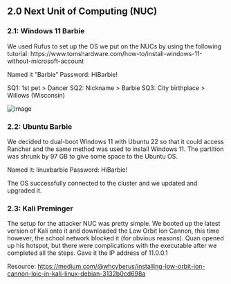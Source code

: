 <h2>2.0 Next Unit of Computing (NUC)</h2>

<h3>2.1: Windows 11 Barbie</h3>
We used Rufus to set up the OS we put on the NUCs by using the following tutorial: https://www.tomshardware.com/how-to/install-windows-11-without-microsoft-account 

Named it “Barbie”
Password: HiBarbie!

SQ1: 1st pet > Dancer
SQ2: Nickname > Barbie
SQ3: City birthplace > Willows (Wisconsin)

![image](https://github.com/itsvivianmill/Raspberry-Pi-Cluster/assets/116047994/1e3ef790-8724-45b6-a5de-e59ba7dab42c)

<h3>2.2: Ubuntu Barbie</h3>
We decided to dual-boot Windows 11 with Ubuntu 22 so that it could access Rancher and the same method was used to install Windows 11. The partition was shrunk by 97 GB to give some space to the Ubuntu OS. 

Named it: linuxbarbie
Password: HiBarbie!

The OS successfully connected to the cluster and we updated and upgraded it.

<h3>2.3: Kali Preminger</h3>
The setup for the attacker NUC was pretty simple. We booted up the latest version of Kali onto it and downloaded the Low Orbit Ion Cannon, this time however, the school network blocked it (for obvious reasons). Quan opened up his hotspot, but there were complications with the executable after we completed all the steps. 
Gave it the IP address of 11.0.0.1

Resource: https://medium.com/@whcyberus/installing-low-orbit-ion-cannon-loic-in-kali-linux-debian-3132b0cd698a
